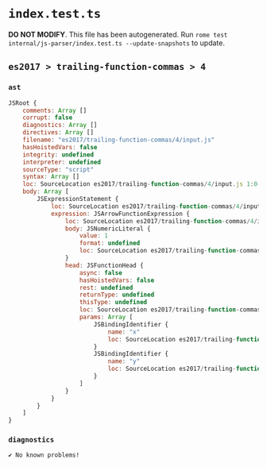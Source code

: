 # `index.test.ts`

**DO NOT MODIFY**. This file has been autogenerated. Run `rome test internal/js-parser/index.test.ts --update-snapshots` to update.

## `es2017 > trailing-function-commas > 4`

### `ast`

```javascript
JSRoot {
	comments: Array []
	corrupt: false
	diagnostics: Array []
	directives: Array []
	filename: "es2017/trailing-function-commas/4/input.js"
	hasHoistedVars: false
	integrity: undefined
	interpreter: undefined
	sourceType: "script"
	syntax: Array []
	loc: SourceLocation es2017/trailing-function-commas/4/input.js 1:0-1:14
	body: Array [
		JSExpressionStatement {
			loc: SourceLocation es2017/trailing-function-commas/4/input.js 1:0-1:14
			expression: JSArrowFunctionExpression {
				loc: SourceLocation es2017/trailing-function-commas/4/input.js 1:0-1:13
				body: JSNumericLiteral {
					value: 1
					format: undefined
					loc: SourceLocation es2017/trailing-function-commas/4/input.js 1:12-1:13
				}
				head: JSFunctionHead {
					async: false
					hasHoistedVars: false
					rest: undefined
					returnType: undefined
					thisType: undefined
					loc: SourceLocation es2017/trailing-function-commas/4/input.js 1:0-1:11
					params: Array [
						JSBindingIdentifier {
							name: "x"
							loc: SourceLocation es2017/trailing-function-commas/4/input.js 1:1-1:2 (x)
						}
						JSBindingIdentifier {
							name: "y"
							loc: SourceLocation es2017/trailing-function-commas/4/input.js 1:4-1:5 (y)
						}
					]
				}
			}
		}
	]
}
```

### `diagnostics`

```
✔ No known problems!

```
